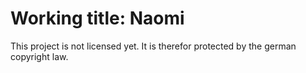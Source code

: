 # Working title: Naomi

This project is not licensed yet. It is therefor protected by the german copyright law.
